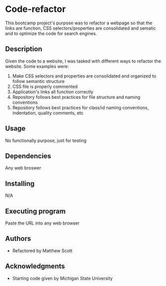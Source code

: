 # Code-refactor
This bootcamp project's purpose was to refactor a webpage so that the links are function, CSS selectors/properties are consolidated and sematic and to optimize the code for search engines.


## Description
Given the code to a website, I was tasked with different ways to refactor the website. Some examples were: 
1. Make CSS selectors and properties are consolidated and organized to follow semantic structure
2. CSS file is properly commented
3. Application's links all function correctly
4. Repository follows best practices for file structure and naming conventions
5. Repository follows best practices for class/id naming conventions, indentation, quality comments, etc
   

## Usage
No functionally purpose, just for testing

## Dependencies 
Any web broswer

## Installing
N/A

## Executing program
Paste the URL into any web browser

## Authors
* Refactored by Matthew Scott

## Acknowledgments
* Starting code given by Michigan State University
